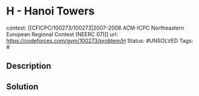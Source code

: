 # H - Hanoi Towers

contest: [[CFICPC/100273/100273|2007-2008 ACM-ICPC Northeastern European Regional Contest (NEERC 07)]]
url: https://codeforces.com/gym/100273/problem/H
Status: #UNSOLVED
Tags: #

## Description

## Solution

